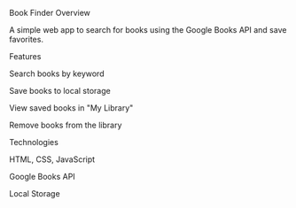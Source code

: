 Book Finder
Overview

A simple web app to search for books using the Google Books API and save favorites.

Features

Search books by keyword

Save books to local storage

View saved books in "My Library"

Remove books from the library

Technologies

HTML, CSS, JavaScript

Google Books API

Local Storage

